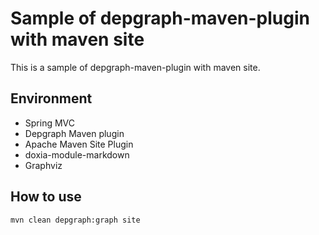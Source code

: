 # Sample of depgraph-maven-plugin with maven site

This is a sample of depgraph-maven-plugin with maven site.

## Environment

* Spring MVC
* Depgraph Maven plugin
* Apache Maven Site Plugin
* doxia-module-markdown
* Graphviz

## How to use

```sh
mvn clean depgraph:graph site
```